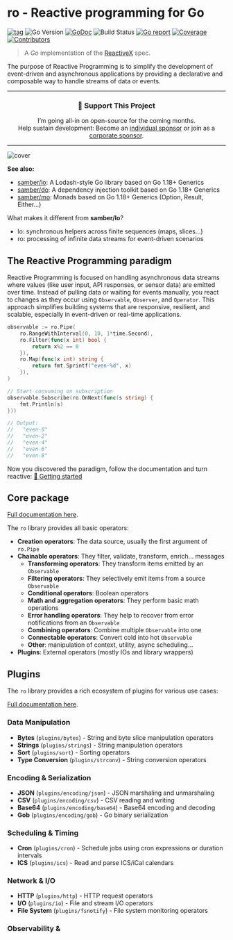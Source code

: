 
# ro - Reactive programming for Go

[![tag](https://img.shields.io/github/tag/samber/ro.svg)](https://github.com/samber/ro/releases)
![Go Version](https://img.shields.io/badge/Go-%3E%3D%201.18-%23007d9c)
[![GoDoc](https://godoc.org/github.com/samber/ro?status.svg)](https://pkg.go.dev/github.com/samber/ro)
![Build Status](https://github.com/samber/ro/actions/workflows/test.yml/badge.svg)
[![Go report](https://goreportcard.com/badge/github.com/samber/ro)](https://goreportcard.com/report/github.com/samber/ro)
[![Coverage](https://img.shields.io/codecov/c/github/samber/ro)](https://app.codecov.io/gh/samber/ro)
[![Contributors](https://img.shields.io/github/contributors/samber/ro)](https://github.com/samber/ro/graphs/contributors)

> A *Go* implementation of the [ReactiveX](https://reactivex.io/) spec.

The purpose of Reactive Programming is to simplify the development of event-driven and asynchronous applications by providing a declarative and composable way to handle streams of data or events.

----

<h3 align="center">💖 Support This Project</h3>

<p align="center">
	I’m going all-in on open-source for the coming months.
	<br>
	Help sustain development: Become an <a href="http://github.com/sponsors/samber">individual sponsor</a> or join as a <a href="mailto:hey@samuel-berthe.fr">corporate sponsor</a>.
</p>

----

![cover](/docs/static/img/cover.png)

**See also:**

- [samber/lo](https://github.com/samber/lo): A Lodash-style Go library based on Go 1.18+ Generics
- [samber/do](https://github.com/samber/do): A dependency injection toolkit based on Go 1.18+ Generics
- [samber/mo](https://github.com/samber/mo): Monads based on Go 1.18+ Generics (Option, Result, Either...)

What makes it different from **samber/lo**?
- lo: synchronous helpers across finite sequences (maps, slices...)
- ro: processing of infinite data streams for event-driven scenarios

## The Reactive Programming paradigm

Reactive Programming is focused on handling asynchronous data streams where values (like user input, API responses, or sensor data) are emitted over time. Instead of pulling data or waiting for events manually, you react to changes as they occur using `Observable`, `Observer`, and `Operator`. This approach simplifies building systems that are responsive, resilient, and scalable, especially in event-driven or real-time applications.

```go
observable := ro.Pipe(
    ro.RangeWithInterval(0, 10, 1*time.Second),
    ro.Filter(func(x int) bool {
        return x%2 == 0
    }),
    ro.Map(func(x int) string {
        return fmt.Sprintf("even-%d", x)
    }),
)

// Start consuming on subscription
observable.Subscribe(ro.OnNext(func(s string) {
    fmt.Println(s)
}))

// Output:
//   "even-0"
//   "even-2"
//   "even-4"
//   "even-6"
//   "even-8"
```

Now you discovered the paradigm, follow the documentation and turn reactive: [🚀 Getting started](https://ro.samber.dev/docs/getting-started)

## Core package

[Full documentation here](https://ro.samber.dev/docs/operator).

The `ro` library provides all basic operators:
- **Creation operators**: The data source, usually the first argument of `ro.Pipe`
- **Chainable operators**: They filter, validate, transform, enrich... messages
  - **Transforming operators**: They transform items emitted by an `Observable`
  - **Filtering operators**: They selectively emit items from a source `Observable`
  - **Conditional operators**: Boolean operators
  - **Math and aggregation operators**: They perform basic math operations
  - **Error handling operators**: They help to recover from error notifications from an `Observable`
  - **Combining operators**: Combine multiple `Observable` into one
  - **Connectable operators**: Convert cold into hot `Observable`
  - **Other**: manipulation of context, utility, async scheduling...
- **Plugins**: External operators (mostly IOs and library wrappers)

## Plugins

The `ro` library provides a rich ecosystem of plugins for various use cases:

[Full documentation here](https://ro.samber.dev/docs/plugins).

### Data Manipulation
- **Bytes** (`plugins/bytes`) - String and byte slice manipulation operators
- **Strings** (`plugins/strings`) - String manipulation operators
- **Sort** (`plugins/sort`) - Sorting operators
- **Type Conversion** (`plugins/strconv`) - String conversion operators

### Encoding & Serialization
- **JSON** (`plugins/encoding/json`) - JSON marshaling and unmarshaling
- **CSV** (`plugins/encoding/csv`) - CSV reading and writing
- **Base64** (`plugins/encoding/base64`) - Base64 encoding and decoding
- **Gob** (`plugins/encoding/gob`) - Go binary serialization

### Scheduling & Timing
- **Cron** (`plugins/cron`) - Schedule jobs using cron expressions or duration intervals
- **ICS** (`plugins/ics`) - Read and parse ICS/iCal calendars

### Network & I/O
- **HTTP** (`plugins/http`) - HTTP request operators
- **I/O** (`plugins/io`) - File and stream I/O operators
- **File System** (`plugins/fsnotify`) - File system monitoring operators

### Observability &